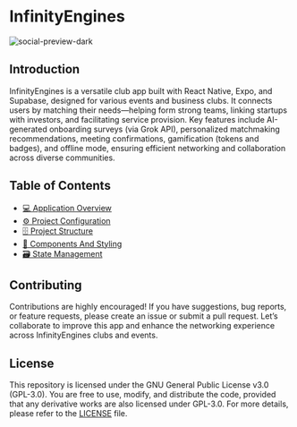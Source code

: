 # InfinityEngines

![social-preview-dark](https://github.com/user-attachments/assets/9697a7da-10aa-4661-bb76-b5bc0dd611f0)

## Introduction

InfinityEngines is a versatile club app built with React Native, Expo, and Supabase, designed for various events and business clubs. It connects users by matching their needs—helping form strong teams, linking startups with investors, and facilitating service provision. Key features include AI-generated onboarding surveys (via Grok API), personalized matchmaking recommendations, meeting confirmations, gamification (tokens and badges), and offline mode, ensuring efficient networking and collaboration across diverse communities.

## Table of Contents

- [💻 Application Overview](docs/application-overview.md)
- [⚙️ Project Configuration](docs/project-configuration.md)
- [🗄️ Project Structure](docs/project-structure.md)
- [🧱 Components And Styling](docs/components-and-styling.md)
- [🗃️ State Management](docs/state-management.md)

## Contributing

Contributions are highly encouraged! If you have suggestions, bug reports, or feature requests, please create an issue or submit a pull request. Let’s collaborate to improve this app and enhance the networking experience across InfinityEngines clubs and events.

## License

This repository is licensed under the GNU General Public License v3.0 (GPL-3.0). You are free to use, modify, and distribute the code, provided that any derivative works are also licensed under GPL-3.0. For more details, please refer to the [LICENSE](LICENSE.md) file.
